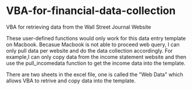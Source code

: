 # VBA-for-financial-data-collection
VBA for retrieving data from the Wall Street Journal Website

These user-defined functions would only work for this data entry template on Macbook. Becasue Macbook is not able to proceed web query, I can only pull data per website and do the data collection accordingly. 
For example,I can only copy data from the income statement website and then use the pull_incomedata function to get the income data into the template.

There are two sheets in the excel file, one is called the "Web Data" which allows VBA to retrive and copy data into the template.

